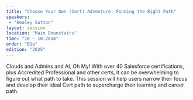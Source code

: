 ```yaml
---
title: "Choose Your Own (Cert) Adventure: Finding the Right Path"
speakers:
 - "Healey Sutton"
layout: session
location: "Main Downstairs"
time: "10 — 10:20am"
order: "B1a"
edition: "2025"
---
```


Clouds and Admins and AI, Oh My! With over 40 Salesforce certifications, plus Accredited Professional and other certs, it can be overwhelming to figure out what path to take. This session will help users narrow their focus and develop their ideal Cert path to supercharge their learning and career path.